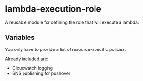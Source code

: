 # lambda-execution-role

A reusable module for defining the role that will execute a lambda.

## Variables
You only have to provide a list of resource-specific policies.

Already included are:
- Cloudwatch logging
- SNS publishing for pushover